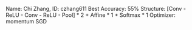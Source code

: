 Name: Chi Zhang, ID: czhang611
Best Accuracy: 55%
Structure:
[Conv - ReLU - Conv - ReLU - Pool] * 2 + Affine * 1 + Softmax * 1
Optimizer: momentum SGD
